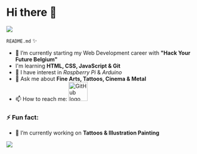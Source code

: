 # Hi there 👋

<img src="https://i.ibb.co/PDRZqhW/logoWA.webp">

 `README.md` 
✨
- 🌱 I’m currently starting my Web Development career with __"Hack Your Future Belgium"__
- I'm learning __HTML, CSS, JavaScript & Git__
- 🤔 I have interest in _Raspberry Pi_ & _Arduino_ 
- 💬 Ask me about __Fine Arts, Tattoos, Cinema & Metal__
- 📫 How to reach me: <img src="https://github.githubassets.com/images/modules/logos_page/Octocat.png" alt="GitHub logo" width="50">
### ⚡ Fun fact:
- 🔭 I’m currently working on __Tattoos & Illustration Painting__

<img src="https://camo.githubusercontent.com/39fba0d000588eb1651b6aa5f3f5fad3b9ecfce1f558b4b83d6f2c9b8859d4df/687474703a2f2f64726f7069742e76656c76657463616368652e6f72672e73332e616d617a6f6e6177732e636f6d2f6a6d686f6262732f4e7a637a464f597134672f7465726d626f782d706172726f742d636f6c6f722e676966">
